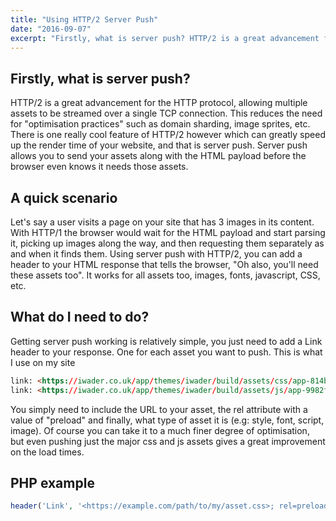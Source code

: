```yaml
---
title: "Using HTTP/2 Server Push"
date: "2016-09-07"
excerpt: "Firstly, what is server push? HTTP/2 is a great advancement for the HTTP protocol, allowing multiple assets to be streamed over a single TCP connection. This reduces the need for “optimisation practices” such as domain sharding, image sprites, etc. There is one really cool feature of HTTP/2 however which can greatly speed up the render time of your website"
---
```


## Firstly, what is server push?

HTTP/2 is a great advancement for the HTTP protocol, allowing multiple assets to be streamed over a single TCP connection. This reduces the need for "optimisation practices" such as domain sharding, image sprites, etc. There is one really cool feature of HTTP/2 however which can greatly speed up the render time of your website, and that is server push. Server push allows you to send your assets along with the HTML payload before the browser even knows it needs those assets.

## A quick scenario

Let's say a user visits a page on your site that has 3 images in its content. With HTTP/1 the browser would wait for the HTML payload and start parsing it, picking up images along the way, and then requesting them separately as and when it finds them. Using server push with HTTP/2, you can add a header to your HTML response that tells the browser, "Oh also, you'll need these assets too". It works for all assets too, images, fonts, javascript, CSS, etc.

## What do I need to do?

Getting server push working is relatively simple, you just need to add a Link header to your response. One for each asset you want to push. This is what I use on my site

```html
link: <https://iwader.co.uk/app/themes/iwader/build/assets/css/app-814bfa638f.css>; rel=preload; as=style
link: <https://iwader.co.uk/app/themes/iwader/build/assets/js/app-9982f65668.js>; rel=preload; as=script
```

You simply need to include the URL to your asset, the rel attribute with a value of "preload" and finally, what type of asset it is (e.g: style, font, script, image). Of course you can take it to a much finer degree of optimisation, but even pushing just the major css and js assets gives a great improvement on the load times.

## PHP example

```php
header('Link', '<https://example.com/path/to/my/asset.css>; rel=preload; as=style');
```
